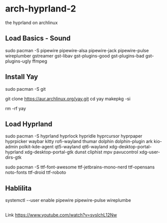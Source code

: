 # arch-hyprland-2
the hyprland on archlinux


## Load Basics - Sound

sudo pacman -S pipewire pipewire-alsa pipewire-jack pipewire-pulse wireplumber gstreamer gst-libav gst-plugins-good gst-plugins-bad gst-plugins-ugly ffmpeg

## Install Yay

sudo pacman -S git

git clone https://aur.archlinux.org/yay.git 
cd yay 
makepkg -si

rm -rf yay

## Load Hyprland

sudo pacman -S hyprland hyprlock hypridle hyprcursor hyprpaper hyprpicker waybar kitty rofi-wayland thumar dolphin dolphin-plugin ark kio-admin polkit-kde-agent qt5-wayland qt6-wayland xdg-desktop-portal-hyprland xdg-desktop-portal-gtk dunst cliphist mpv pavucontrol xdg-user-dirs-gtk

sudo pacman -S ttf-font-awesome ttf-jetbrains-mono-nerd ttf-opensans noto-fonts ttf-droid ttf-roboto

## Hablilita

systemctl --user enable pipewire pipewire-pulse wireplumbe


##
Link  https://www.youtube.com/watch?v=svslchL12Nw
